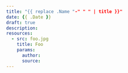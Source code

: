 ```yaml
---
title: "{{ replace .Name "-" " " | title }}"
date: {{ .Date }}
draft: true
description: 
resources:
  - src: foo.jpg
    title: Foo
    params:
      author:
      source:
---
```


